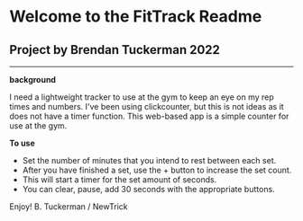 # Welcome to the FitTrack Readme

## Project by Brendan Tuckerman 2022

---------------------------------

**background**

I need a lightweight tracker to use at the gym to keep an eye on my rep times and numbers.
I've been using clickcounter, but this is not ideas as it does not have a timer function.
This web-based app is a simple counter for use at the gym. 

**To use**

- Set the number of minutes that you intend to rest between each set.
- After you have finished a set, use the + button to increase the set count.
- This will start a timer for the set amount of seconds.
- You can clear, pause, add 30 seconds with the appropriate buttons.

Enjoy! B. Tuckerman / NewTrick






